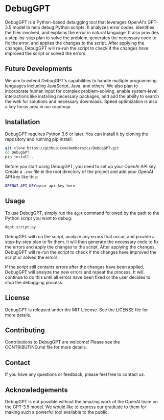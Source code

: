 # DebugGPT

DebugGPT is a Python-based debugging tool that leverages OpenAI's GPT-3.5 model to help debug Python scripts. It analyzes error codes, identifies the files involved, and explains the error in natural language. It also provides a step-by-step plan to solve the problem, generates the necessary code to fix the error, and applies the changes to the script. After applying the changes, DebugGPT will re-run the script to check if the changes have improved the script or solved the errors.

## Future Developments

We aim to extend DebugGPT's capabilities to handle multiple programming languages including JavaScript, Java, and others. We also plan to incorporate human input for complex problem-solving, enable system-level interactions like installing necessary packages, and add the ability to search the web for solutions and necessary downloads. Speed optimization is also a key focus area in our roadmap.

## Installation

DebugGPT requires Python 3.6 or later. You can install it by cloning the repository and running pip install:

```bash
git clone https://github.com/benborszcz/DebugGPT.git
cd DebugGPT
pip install .
```

Before you start using DebugGPT, you need to set up your OpenAI API key. Create a `.env` file in the root directory of the project and add your OpenAI API key like this:

```bash
OPENAI_API_KEY=your-api-key-here
```

## Usage

To use DebugGPT, simply run the `dgpt` command followed by the path to the Python script you want to debug:

```bash
dgpt script.py
```

DebugGPT will run the script, analyze any errors that occur, and provide a step-by-step plan to fix them. It will then generate the necessary code to fix the errors and apply the changes to the script. After applying the changes, DebugGPT will re-run the script to check if the changes have improved the script or solved the errors.

If the script still contains errors after the changes have been applied, DebugGPT will analyze the new errors and repeat the process. It will continue to do this until all errors have been fixed or the user decides to stop the debugging process.

## License

DebugGPT is released under the MIT License. See the LICENSE file for more details.

## Contributing

Contributions to DebugGPT are welcome! Please see the CONTRIBUTING.md file for more details.

## Contact

If you have any questions or feedback, please feel free to contact us.

## Acknowledgements

DebugGPT is not possible without the amazing work of the OpenAI team on the GPT-3.5 model. We would like to express our gratitude to them for making such a powerful tool available to the public.
